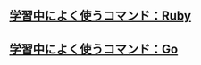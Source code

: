 ## [学習中によく使うコマンド：Ruby](https://github.com/DaisukeKarasawa/command/tree/master/ruby_command)

## [学習中によく使うコマンド：Go]()
